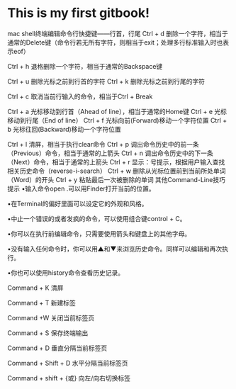 # This is my first gitbook!

mac shell终端编辑命令行快捷键——行首，行尾
Ctrl + d        删除一个字符，相当于通常的Delete键（命令行若无所有字符，则相当于exit；处理多行标准输入时也表示eof）

Ctrl + h        退格删除一个字符，相当于通常的Backspace键
 
Ctrl + u        删除光标之前到行首的字符
Ctrl + k        删除光标之前到行尾的字符
 
Ctrl + c        取消当前行输入的命令，相当于Ctrl + Break
 
Ctrl + a        光标移动到行首（Ahead of line），相当于通常的Home键
Ctrl + e        光标移动到行尾（End of line）
Ctrl + f        光标向前(Forward)移动一个字符位置
Ctrl + b        光标往回(Backward)移动一个字符位置
 
Ctrl + l        清屏，相当于执行clear命令
Ctrl + p        调出命令历史中的前一条（Previous）命令，相当于通常的上箭头
Ctrl + n        调出命令历史中的下一条（Next）命令，相当于通常的上箭头
Ctrl + r        显示：号提示，根据用户输入查找相关历史命令（reverse-i-search）
Ctrl + w        删除从光标位置前到当前所处单词（Word）的开头
Ctrl + y        粘贴最后一次被删除的单词
其他Command-Line技巧提示
•输入命令open .可以用Finder打开当前的位置。

•在Terminal的偏好里面可以设定它的外观和风格。

•中止一个错误的或者发疯的命令，可以使用组合键control + C。

•你可以在执行前编辑命令，只需要使用箭头和键盘上的其他字母。

•没有输入任何命令时，你可以用▲和▼来浏览历史命令。同样可以编辑和再次执行。

•你也可以使用history命令查看历史记录。

Command + K    清屏

Command + T     新建标签

Command +W     关闭当前标签页

Command + S     保存终端输出

Command + D     垂直分隔当前标签页

Command + Shift + D       水平分隔当前标签页

Command + shift +  {或}   向左/向右切换标签